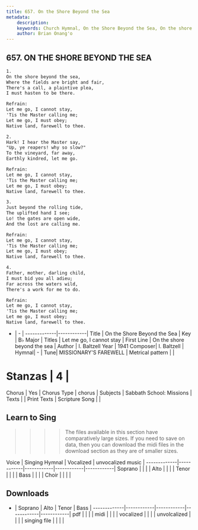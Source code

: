 ```yaml
---
title: 657. On the Shore Beyond the Sea
metadata:
    description: 
    keywords: Church Hymnal, On the Shore Beyond the Sea, On the shore beyond the sea, Let me go, I cannot stay
    author: Brian Onang'o
---
```



## 657. ON THE SHORE BEYOND THE SEA

```txt
1.
On the shore beyond the sea, 
Where the fields are bright and fair, 
There's a call, a plaintive plea, 
I must hasten to be there. 

Refrain:
Let me go, I cannot stay, 
'Tis the Master calling me; 
Let me go, I must obey; 
Native land, farewell to thee. 

2.
Hark! I hear the Master say, 
"Up, ye reapers! why so slow?" 
To the vineyard, far away, 
Earthly kindred, let me go. 

Refrain:
Let me go, I cannot stay, 
'Tis the Master calling me; 
Let me go, I must obey; 
Native land, farewell to thee. 

3.
Just beyond the rolling tide, 
The uplifted hand I see; 
Lo! the gates are open wide, 
And the lost are calling me. 

Refrain:
Let me go, I cannot stay, 
'Tis the Master calling me; 
Let me go, I must obey; 
Native land, farewell to thee. 

4.
Father, mother, darling child, 
I must bid you all adieu; 
Far across the waters wild, 
There's a work for me to do.

Refrain:
Let me go, I cannot stay, 
'Tis the Master calling me; 
Let me go, I must obey; 
Native land, farewell to thee. 

```

- |   -  |
-------------|------------|
Title | On the Shore Beyond the Sea |
Key | B♭ Major |
Titles | Let me go, I cannot stay |
First Line | On the shore beyond the sea |
Author | I. Baltzell
Year | 1941
Composer| I. Baltzell |
Hymnal|  - |
Tune| MISSIONARY'S FAREWELL |
Metrical pattern | |
# Stanzas | 4 |
Chorus | Yes |
Chorus Type | chorus |
Subjects | Sabbath School: Missions |
Texts |  |
Print Texts | 
Scripture Song |  |
  
## Learn to Sing

>>>> The files available in this section have comparatively large sizes. If you need to save on data, then you can download the midi files in the download section as they are of smaller sizes.

Voice |  Singing Hymnal | Vocalized | unvocalized music |
-------------|------------|------------|------------|------------|
Soprano | | | |
Alto | | | |
Tenor | | | |
Bass | | | |
Choir | | | |

## Downloads

- |  Soprano | Alto | Tenor | Bass |
-------------|------------|------------|------------|------------|
pdf | | | |
midi | | | |
vocalized | | | |
unvolcalized | | | |
singing file | | | |
  